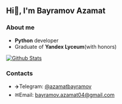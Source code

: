 ## Hi👋, I'm Bayramov Azamat

### About me
+ **Python** developer
+ Graduate of **Yandex Lyceum**(with honors)

[![Github Stats](https://github-readme-stats.vercel.app/api?username=az1k-dev)](https://github.com/az1k-dev)

### Contacts
+ ✈️Telegram: [@azamatbayramov](https://t.me/azamatbayramov)
+ ✉Email: bayramov.azamat04@gmail.com
